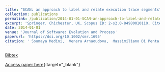 ```yaml
---
title: "SCAN: an approach to label and relate execution trace segments"
collection: publications
permalink: /publication/2014-01-01-SCAN-an-approach-to-label-and-relate-execution-trace-segments
excerpt: 'Springer, Chichester, UK, Scopus ID: 2-s2.0-84980010110, Cited by: 4'
date: 2014-01-01
venue: 'Journal of Software: Evolution and Process'
paperurl: 'https://doi.org/10.1002/smr.1695'
citation: ' Soumaya Medini,  Venera Arnaoudova,  Massimiliano Di Penta,  Giuliano Antoniol,  Yann-Ga&quot;el Gu&apos;eh&apos;eneuc,  Paolo Tonella, &quot;SCAN: an approach to label and relate execution trace segments.&quot; Journal of Software: Evolution and Process, 2014.'
---
```

[Bibtex](https://dblp.org/rec/bib/journals/smr/MediniAPAGT14)

[Access paper here](https://doi.org/10.1002/smr.1695){:target="_blank"}
